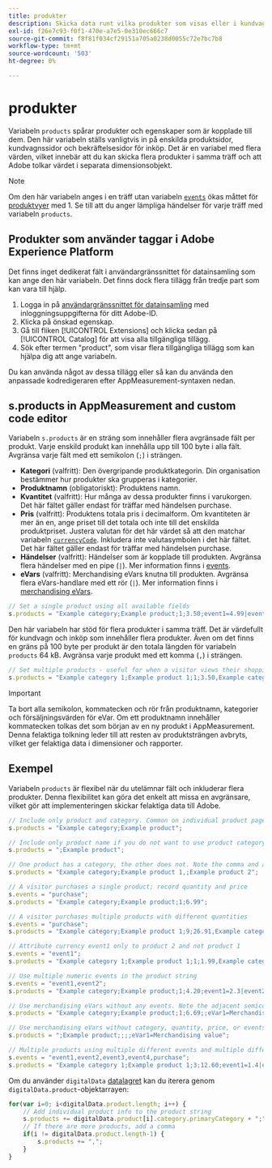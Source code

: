 ```yaml
---
title: produkter
description: Skicka data runt vilka produkter som visas eller i kundvagnen.
exl-id: f26e7c93-f0f1-470e-a7e5-0e310ec666c7
source-git-commit: f8f81f034cf29151a705a0238d0055c72e7bc7b8
workflow-type: tm+mt
source-wordcount: '503'
ht-degree: 0%

---
```


# produkter

Variabeln `products` spårar produkter och egenskaper som är kopplade till dem. Den här variabeln ställs vanligtvis in på enskilda produktsidor, kundvagnssidor och bekräftelsesidor för inköp. Det är en variabel med flera värden, vilket innebär att du kan skicka flera produkter i samma träff och att Adobe tolkar värdet i separata dimensionsobjekt.

>[!NOTE]
>
>Om den här variabeln anges i en träff utan variabeln [`events`](events/events-overview.md) ökas måttet för [produktvyer](/help/components/metrics/product-views.md) med 1. Se till att du anger lämpliga händelser för varje träff med variabeln `products`.

## Produkter som använder taggar i Adobe Experience Platform

Det finns inget dedikerat fält i användargränssnittet för datainsamling som kan ange den här variabeln. Det finns dock flera tillägg från tredje part som kan vara till hjälp.

1. Logga in på [användargränssnittet för datainsamling](https://experience.adobe.com/data-collection) med inloggningsuppgifterna för ditt Adobe-ID.
2. Klicka på önskad egenskap.
3. Gå till fliken [!UICONTROL Extensions] och klicka sedan på [!UICONTROL Catalog] för att visa alla tillgängliga tillägg.
4. Sök efter termen &quot;product&quot;, som visar flera tillgängliga tillägg som kan hjälpa dig att ange variabeln.

Du kan använda något av dessa tillägg eller så kan du använda den anpassade kodredigeraren efter AppMeasurement-syntaxen nedan.

## s.products in AppMeasurement and custom code editor

Variabeln `s.products` är en sträng som innehåller flera avgränsade fält per produkt. Varje enskild produkt kan innehålla upp till 100 byte i alla fält. Avgränsa varje fält med ett semikolon (`;`) i strängen.

* **Kategori**  (valfritt): Den övergripande produktkategorin. Din organisation bestämmer hur produkter ska grupperas i kategorier.
* **Produktnamn**  (obligatoriskt): Produktens namn.
* **Kvantitet**  (valfritt): Hur många av dessa produkter finns i varukorgen. Det här fältet gäller endast för träffar med händelsen purchase.
* **Pris**  (valfritt): Produktens totala pris i decimalform. Om kvantiteten är mer än en, ange priset till det totala och inte till det enskilda produktpriset. Justera valutan för det här värdet så att den matchar variabeln [`currencyCode`](../config-vars/currencycode.md). Inkludera inte valutasymbolen i det här fältet. Det här fältet gäller endast för träffar med händelsen purchase.
* **Händelser**  (valfritt): Händelser som är kopplade till produkten. Avgränsa flera händelser med en pipe (`|`). Mer information finns i [events](events/events-overview.md).
* **eVars**  (valfritt): Merchandising eVars knutna till produkten. Avgränsa flera eVars-handlare med ett rör (`|`). Mer information finns i [merchandising eVars](evar-merchandising.md).

```js
// Set a single product using all available fields
s.products = "Example category;Example product;1;3.50;event1=4.99|event2=5.99;eVar1=Example merchandising value 1|eVar2=Example merchandising value 2";
```

Den här variabeln har stöd för flera produkter i samma träff. Det är värdefullt för kundvagn och inköp som innehåller flera produkter. Även om det finns en gräns på 100 byte per produkt är den totala längden för variabeln `products` 64 kB. Avgränsa varje produkt med ett komma (`,`) i strängen.

```js
// Set multiple products - useful for when a visitor views their shopping cart
s.products = "Example category 1;Example product 1;1;3.50,Example category 2;Example product 2,1,5.99";
```

>[!IMPORTANT]
>
>Ta bort alla semikolon, kommatecken och rör från produktnamn, kategorier och försäljningsvärden för eVar. Om ett produktnamn innehåller kommatecken tolkas det som början av en ny produkt i AppMeasurement. Denna felaktiga tolkning leder till att resten av produktsträngen avbryts, vilket ger felaktiga data i dimensioner och rapporter.

## Exempel

Variabeln `products` är flexibel när du utelämnar fält och inkluderar flera produkter. Denna flexibilitet kan göra det enkelt att missa en avgränsare, vilket gör att implementeringen skickar felaktiga data till Adobe.

```js
// Include only product and category. Common on individual product pages
s.products = "Example category;Example product";

// Include only product name if you do not want to use product category
s.products = ";Example product";

// One product has a category, the other does not. Note the comma and adjacent semicolon to omit category
s.products = "Example category;Example product 1,;Example product 2";

// A visitor purchases a single product; record quantity and price
s.events = "purchase";
s.products = "Example category;Example product;1;6.99";

// A visitor purchases multiple products with different quantities
s.events = "purchase";
s.products = "Example category;Example product 1;9;26.91,Example category;Example product 2;4;9.96";

// Attribute currency event1 only to product 2 and not product 1
s.events = "event1";
s.products = "Example category 1;Example product 1;1;1.99,Example category 2;Example product 2;1;2.69;event1=1.29";

// Use multiple numeric events in the product string
s.events = "event1,event2";
s.products = "Example category;Example product;1;4.20;event1=2.3|event2=5";

// Use merchandising eVars without any events. Note the adjacent semicolons to skip events
s.products = "Example category;Example product;1;6.69;;eVar1=Merchandising value";

// Use merchandising eVars without category, quantity, price, or events
s.products = ";Example product;;;;eVar1=Merchandising value";

// Multiple products using multiple different events and multiple different merchandising eVars
s.events = "event1,event2,event3,event4,purchase";
s.products = "Example category 1;Example product 1;3;12.60;event1=1.4|event2=9;eVar1=Merchandising value|eVar2=Another merchandising value,Example category 2;Example product 2;1;59.99;event3=6.99|event4=1;eVar3=Merchandising value 3|eVar4=Example value four";
```

Om du använder `digitalData` [datalagret](../../prepare/data-layer.md) kan du iterera genom `digitalData.product`-objektarrayen:

```js
for(var i=0; i<digitalData.product.length; i++) {
    // Add individual product info to the product string
    s.products += digitalData.product[i].category.primaryCategory + ";" + digitalData.product[i].productInfo.productName;
    // If there are more products, add a comma
    if(i != digitalData.product.length-1) {
        s.products += ",";
    }
}
```
